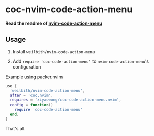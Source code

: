 # coc-nvim-code-action-menu

**Read the readme of [nvim-code-action-menu](https://github.com/weilbith/nvim-code-action-menu)**

## Usage

1. Install `weilbith/nvim-code-action-menu`

2. Add `require 'coc-code-action-menu'` to `nvim-code-action-menu`'s
   configuration

Example using packer.nvim

```lua
use {
  'weilbith/nvim-code-action-menu',
  after = 'coc.nvim',
  requires = 'xiyaowong/coc-code-action-menu.nvim',
  config = function()
    require 'coc-code-action-menu'
  end,
}
```

That's all.
